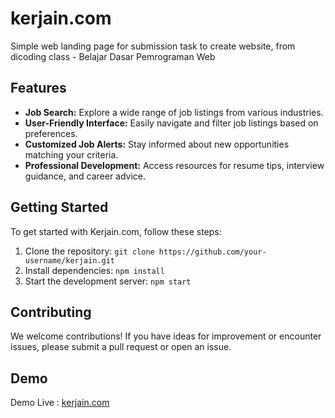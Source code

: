 # kerjain.com

Simple web landing page for submission task to create website, from dicoding class - Belajar Dasar Pemrograman Web

## Features

- **Job Search:** Explore a wide range of job listings from various industries.
- **User-Friendly Interface:** Easily navigate and filter job listings based on preferences.
- **Customized Job Alerts:** Stay informed about new opportunities matching your criteria.
- **Professional Development:** Access resources for resume tips, interview guidance, and career advice.

## Getting Started

To get started with Kerjain.com, follow these steps:

1. Clone the repository: `git clone https://github.com/your-username/kerjain.git`
2. Install dependencies: `npm install`
3. Start the development server: `npm start`

## Contributing

We welcome contributions! If you have ideas for improvement or encounter issues, please submit a pull request or open an issue.

## Demo

Demo Live : [kerjain.com](https://fazrilarief.github.io/kerjain.com/)

[](assets/images/demo-live.png)
